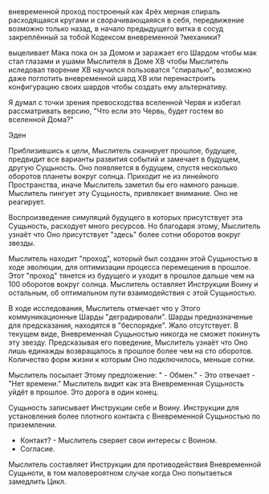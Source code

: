 вневременной проход построеный как 4рёх мерная спираль расходящаяся кругами и сворачивающаяяся в себя, передвижение возможно только назад, в начало предыдущего витка в сосуд закреплённый за тобой Кодексом вневременной ?механики?

выцеливает Мака пока он за Домом и заражает его Шардом чтобы мак стал глазами и ушами Мыслителя в Доме ХВ
чтобы Мыслитель иследовал творение ХВ научился пользоватся "спиралью", возможно даже поглотить вневременной шард ХВ или перенастроить конфигурацию своих шардов чтобы создать ему альтернативу.




Я думал с точки зрения превосходства вселенной Червя и избегал рассматривать версию, "Что если это Червь, будет гостем во вселенной Дома?"

Эден

Приблизившись к цели, Мыслитель сканирует прошлое, будущее, предвидит все варианты развития событий и замечает в будущем, другую Сущьность. Оно появляется в будущем, спустя несколько оборотов планеты вокруг солнца. Приходит не из линейного Пространства, иначе Мыслитель заметил бы его намного раньше. Мыслитель пингует эту Сущьность, привлекает внимание. Оно не реагирует. 

Воспроизведение симуляций будущего в которых присутствует эта Сущьность, расходует много ресурсов. Но благодаря этому, Мыслитель узнаёт что Оно присутствует "здесь" более сотни оборотов вокруг звезды. 

Мыслитель находит "проход", который был созданн этой Сущьностью в ходе эволюции, для оптимизации процесса перемещения в прошлое. Этот "проход" тянется из будущего и уходит в прошлое дальше чем на 100 оборотов вокруг солнца. Мыслитель оставляет Инструкции Воину и остальным, об оптимальном пути взаимодействия с этой Сущьностью.

В ходе исследования, Мыслитель отмечает что у Этого коммуникационные Шарды "деградировали". Шарды предназначеные для предсказания, находятся в "беспорядке". Жало отсутствует. В текущем виде, Вневременная Сущьностью никогда не сможет покинуть эту звезду. Предсказывая его поведение, Мыслитель узнаёт что Оно лишь единажды возвращалось в прошлое более чем на сто оборотов. Количество форм жизни к которым Оно подключилось, меньше сотни.

Мыслитель посылает Этому предложение: " - Обмен." - Это отвечает - "Нет времени." Мыслитель видит как эта Вневременная Сущьность уйдёт в прошлое. Это дорога в один конец.

Сущьность записывает Инструкции себе и Воину. Инструкции для установления более плотного контакта с Вневременной Сущьностью по приземлении.

- Контакт? - Мыслитель сверяет свои интересы с Воином.
- Согласие.

Мыслитель составляет Инструкции для противодействия Вневременной Сущьноти, в том маловероятном случае когда Оно попытаеться замедлить Цикл.
